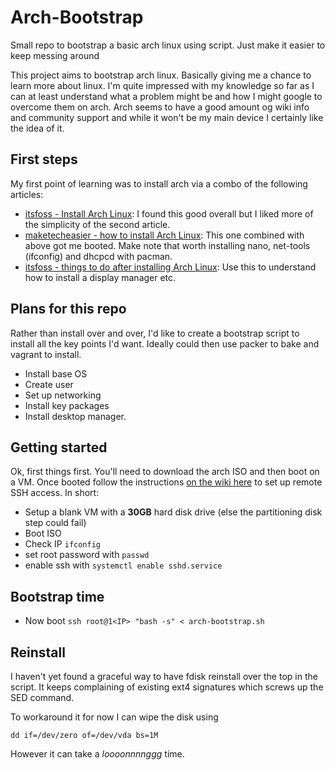 # Arch-Bootstrap

Small repo to bootstrap a basic arch linux using script. Just make it easier to keep messing around

This project aims to bootstrap arch linux. Basically giving me a chance to learn more about linux. I'm quite impressed with my knowledge so far as I can at least understand what a problem might be and how I might google to overcome them on arch. Arch seems to have a good amount og wiki info and community support and while it won't be my main device I certainly like the idea of it.

## First steps

My first point of learning was to install arch via a combo of the following articles:

- [itsfoss - Install Arch Linux](https://itsfoss.com/install-arch-linux/): I found this good overall but I liked more of the simplicity of the second article. 
- [maketecheasier - how to install Arch Linux](https://www.maketecheasier.com/how-to-install-arch-linux/): This one combined with above got me booted. Make note that worth installing nano, net-tools (ifconfig) and dhcpcd with pacman. 
- [itsfoss - things to do after installing Arch Linux](https://itsfoss.com/things-to-do-after-installing-arch-linux/): Use this to understand how to install a display manager etc.

## Plans for this repo

Rather than install over and over, I'd like to create a bootstrap script to install all the key points I'd want. Ideally could then use packer to bake and vagrant to install. 

- Install base OS
- Create user
- Set up networking
- Install key packages
- Install desktop manager.

## Getting started

Ok, first things first. You'll need to download the arch ISO and then boot on a VM. 
Once booted follow the instructions [on the wiki here](https://wiki.archlinux.org/index.php/Install_from_SSH) to set up remote SSH access.
In short:

- Setup a blank VM with a **30GB** hard disk drive (else the partitioning disk step could fail)
- Boot ISO
- Check IP `ifconfig`
- set root password with `passwd`
- enable ssh with `systemctl enable sshd.service`

## Bootstrap time

- Now boot `ssh root@1<IP> "bash -s" < arch-bootstrap.sh`

## Reinstall

I haven't yet found a graceful way to have fdisk reinstall over the top in the script. It keeps complaining of existing ext4 signatures which screws up the SED command. 

To workaround it for now I can wipe the disk using 

`dd if=/dev/zero of=/dev/vda bs=1M`

However it can take a *loooonnnnggg* time. 